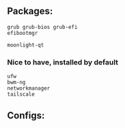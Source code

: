 ## Packages: 
```
grub grub-bios grub-efi
efibootmgr

moonlight-qt
```
### Nice to have, installed by default
```
ufw
bwm-ng
networkmanager
tailscale
```
## Configs:
